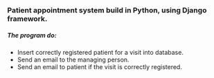 ### Patient appointment system build in Python, using Django framework.

##### The program do:
- Insert correctly registered patient for a visit into database.
- Send an email to the managing person.
- Send an email to patient if the visit is correctly registered.
